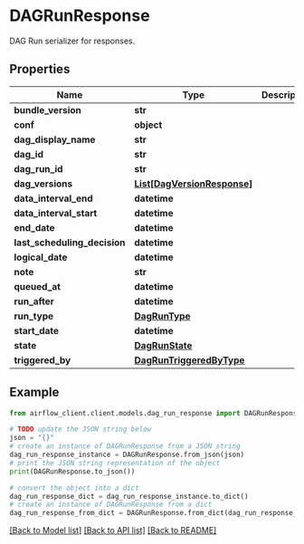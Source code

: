 # DAGRunResponse

DAG Run serializer for responses.

## Properties

Name | Type | Description | Notes
------------ | ------------- | ------------- | -------------
**bundle_version** | **str** |  | [optional] 
**conf** | **object** |  | 
**dag_display_name** | **str** |  | 
**dag_id** | **str** |  | 
**dag_run_id** | **str** |  | 
**dag_versions** | [**List[DagVersionResponse]**](DagVersionResponse.md) |  | 
**data_interval_end** | **datetime** |  | [optional] 
**data_interval_start** | **datetime** |  | [optional] 
**end_date** | **datetime** |  | [optional] 
**last_scheduling_decision** | **datetime** |  | [optional] 
**logical_date** | **datetime** |  | [optional] 
**note** | **str** |  | [optional] 
**queued_at** | **datetime** |  | [optional] 
**run_after** | **datetime** |  | 
**run_type** | [**DagRunType**](DagRunType.md) |  | 
**start_date** | **datetime** |  | [optional] 
**state** | [**DagRunState**](DagRunState.md) |  | 
**triggered_by** | [**DagRunTriggeredByType**](DagRunTriggeredByType.md) |  | [optional] 

## Example

```python
from airflow_client.client.models.dag_run_response import DAGRunResponse

# TODO update the JSON string below
json = "{}"
# create an instance of DAGRunResponse from a JSON string
dag_run_response_instance = DAGRunResponse.from_json(json)
# print the JSON string representation of the object
print(DAGRunResponse.to_json())

# convert the object into a dict
dag_run_response_dict = dag_run_response_instance.to_dict()
# create an instance of DAGRunResponse from a dict
dag_run_response_from_dict = DAGRunResponse.from_dict(dag_run_response_dict)
```
[[Back to Model list]](../README.md#documentation-for-models) [[Back to API list]](../README.md#documentation-for-api-endpoints) [[Back to README]](../README.md)


